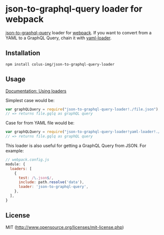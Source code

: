 # json-to-graphql-query loader for webpack

[json-to-graphql-query](https://github.com/dupski/json-to-graphql-query) loader for [webpack](http://webpack.github.io/). 
If you want to convert from a YAML to a GraphQL Query, chain it with [yaml-loader](https://github.com/eemeli/yaml-loader).

## Installation

`npm install colus-img/json-to-graphql-query-loader`

## Usage

[Documentation: Using loaders](http://webpack.github.io/docs/using-loaders.html)

Simplest case would be:

``` javascript
var graphQLQuery = require("json-to-graphql-query-loader!./file.json");
// => returns file.gqlq as graphQL query
```

Case for from YAML file would be:

``` javascript
var graphQLQuery = require("json-to-graphql-query-loader!yaml-loader!./file.yml");
// => returns file.gqlq as graphQL query
```

This loader is also useful for getting a GraphQL Query from JSON. For example:

```js
// webpack.config.js
module: {
  loaders: [
    {
      test: /\.json$/,
      include: path.resolve('data'),
      loader: 'json-to-graphql-query',
    },
  ],
}
```

## License

MIT (http://www.opensource.org/licenses/mit-license.php)

